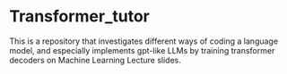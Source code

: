 # Transformer_tutor
This is a repository that investigates different ways of coding a language model, and especially implements gpt-like LLMs by training transformer decoders on Machine Learning Lecture slides.
